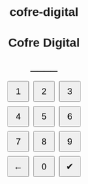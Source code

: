 # cofre-digital 
<!DOCTYPE html>
<html lang="pt">
<head>
    <meta charset="UTF-8">
    <meta name="viewport" content="width=device-width, initial-scale=1.0">
    <title>Cofre Digital</title>
    <style>
        body { font-family: Arial, sans-serif; text-align: center; }
        #display { font-size: 2em; margin: 20px; }
        .button-container { display: grid; grid-template-columns: repeat(3, 50px); gap: 10px; justify-content: center; }
        button { font-size: 1.5em; padding: 10px; cursor: pointer; }
    </style>
</head>
<body>
    <h1>Cofre Digital</h1>
    <div id="display">____</div>
    <div class="button-container">
        <button class="num">1</button>
        <button class="num">2</button>
        <button class="num">3</button>
        <button class="num">4</button>
        <button class="num">5</button>
        <button class="num">6</button>
        <button class="num">7</button>
        <button class="num">8</button>
        <button class="num">9</button>
        <button class="back">←</button>
        <button class="num">0</button>
        <button class="enter">✔</button>
    </div>
    <script>
        document.addEventListener("DOMContentLoaded", () => {
            let senha = "1234";
            let entrada = "";
            let display = document.getElementById("display");
            let alarmeAtivo = true;

            function atualizarDisplay() {
                display.textContent = entrada.padEnd(4, "_");
            }

            function verificarSenha() {
                if (entrada === senha) {
                    alert("Cofre aberto!");
                } else {
                    alert("Senha incorreta!");
                }
                entrada = "";
                atualizarDisplay();
            }

            document.querySelectorAll(".num").forEach(button => {
                button.addEventListener("click", () => {
                    if (entrada.length < 4) {
                        entrada += button.textContent;
                        atualizarDisplay();
                    }
                });
            });

            document.querySelector(".back").addEventListener("click", () => {
                entrada = entrada.slice(0, -1);
                atualizarDisplay();
            });

            document.querySelector(".enter").addEventListener("click", verificarSenha);

            function manipularTeclado(event) {
                if (!isNaN(event.key) && entrada.length < 4) {
                    entrada += event.key;
                } else if (event.key === "Backspace") {
                    entrada = entrada.slice(0, -1);
                } else if (event.key === "Enter") {
                    verificarSenha();
                }
                atualizarDisplay();
            }

            if (alarmeAtivo) {
                document.addEventListener("keydown", manipularTeclado);
            } else {
                document.removeEventListener("keydown", manipularTeclado);
            }
        });
    </script>
</body>
</html>


